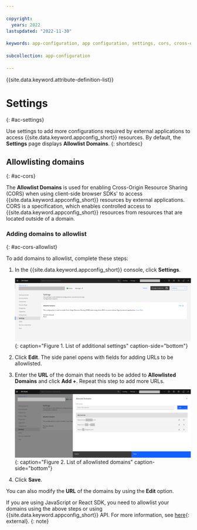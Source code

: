 ```yaml
---

copyright:
  years: 2022
lastupdated: "2022-11-30"

keywords: app-configuration, app configuration, settings, cors, cross-origin resource sharing

subcollection: app-configuration

---
```


{{site.data.keyword.attribute-definition-list}}

# Settings
{: #ac-settings}

Use settings to add more configurations required by external applications to access {{site.data.keyword.appconfig_short}} resources. By default, the **Settings** page displays **Allowlist Domains**.
{: shortdesc}

## Allowlisting domains
{: #ac-cors}

The **Allowlist Domains** is used for enabling Cross-Origin Resource Sharing (CORS) when using client-side browser SDKs' to access {{site.data.keyword.appconfig_short}} resources by external applications. CORS is a specification, which enables controlled access to {{site.data.keyword.appconfig_short}} resources from resources that are located outside of a domain.

### Adding domains to allowlist
{: #ac-cors-allowlist}

To add domains to allowlist, complete these steps:

1. In the {{site.data.keyword.appconfig_short}} console, click **Settings**.

   ![List of additional settings](images/ac-settings-default.png "List of settings"){: caption="Figure 1. List of additional settings" caption-side="bottom"}

1. Click **Edit**. The side panel opens with fields for adding URLs to be allowlisted.

1. Enter the **URL** of the domain that needs to be added to **Allowlisted Domains** and click **Add +**. Repeat this step to add more URLs.

   ![Allowlisted domains](images/ac-settings-allowlist.png "Allowlisted domains"){: caption="Figure 2. List of allowlisted domains" caption-side="bottom"}

1. Click **Save**.

You can also modify the **URL** of the domains by using the **Edit** option.

If you are using JavaScript or React SDK, you need to allowlist your domains using the above steps or using {{site.data.keyword.appconfig_short}} API. For more information, see [here](https://{DomainName}/apidocs/app-configuration#update-originconfigs){: external}.
{: note}
